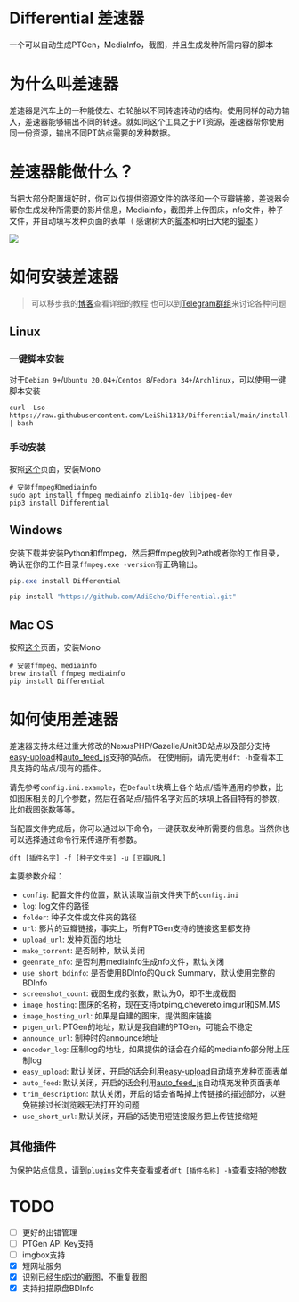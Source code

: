 # Differential 差速器
一个可以自动生成PTGen，MediaInfo，截图，并且生成发种所需内容的脚本


# 为什么叫差速器
差速器是汽车上的一种能使左、右轮胎以不同转速转动的结构。使用同样的动力输入，差速器能够输出不同的转速。就如同这个工具之于PT资源，差速器帮你使用同一份资源，输出不同PT站点需要的发种数据。

# 差速器能做什么？
当把大部分配置填好时，你可以仅提供资源文件的路径和一个豆瓣链接，差速器会帮你生成发种所需要的影片信息，Mediainfo，截图并上传图床，nfo文件，种子文件，并自动填写发种页面的表单（ 感谢树大的[脚本](https://github.com/techmovie/easy-upload)和明日大佬的[脚本](https://github.com/tomorrow505/auto_feed_js) ）

![](./usage.gif)


# 如何安装差速器

> 可以移步我的[博客](https://lg.to/dft)查看详细的教程
> 也可以到[Telegram群组](https://t.me/ptdft)来讨论各种问题

## Linux

### 一键脚本安装
对于`Debian 9+`/`Ubuntu 20.04+`/`Centos 8`/`Fedora 34+`/`Archlinux`，可以使用一键脚本安装
```shell
curl -Lso- https://raw.githubusercontent.com/LeiShi1313/Differential/main/install.sh | bash
```

### 手动安装
按照[这个](https://www.mono-project.com/download/stable/#download-lin)页面，安装Mono

```shell
# 安装ffmpeg和mediainfo
sudo apt install ffmpeg mediainfo zlib1g-dev libjpeg-dev
pip3 install Differential
```

## Windows

安装下载并安装Python和ffmpeg，然后把ffmpeg放到Path或者你的工作目录，确认在你的工作目录`ffmpeg.exe -version`有正确输出。

```PowerShell
pip.exe install Differential
```

```PowerShell
pip install "https://github.com/AdiEcho/Differential.git"
```

## Mac OS
按照[这个](https://www.mono-project.com/docs/getting-started/install/mac/)页面，安装Mono

```shell
# 安装ffmpeg、mediainfo
brew install ffmpeg mediainfo
pip install Differential
```

# 如何使用差速器

差速器支持未经过重大修改的NexusPHP/Gazelle/Unit3D站点以及部分支持[easy-upload](https://github.com/techmovie/easy-upload)和[auto_feed_js](https://github.com/tomorrow505/auto_feed_js)支持的站点。
在使用前，请先使用`dft -h`查看本工具支持的站点/现有的插件。

请先参考`config.ini.example`，在`Default`块填上各个站点/插件通用的参数，比如图床相关的几个参数，然后在各站点/插件名字对应的块填上各自特有的参数，比如截图张数等等。

当配置文件完成后，你可以通过以下命令，一键获取发种所需要的信息。当然你也可以选择通过命令行来传递所有参数。
```shell
dft [插件名字] -f [种子文件夹] -u [豆瓣URL]
```

主要参数介绍：
 
- `config`: 配置文件的位置，默认读取当前文件夹下的`config.ini`
- `log`: log文件的路径
- `folder`: 种子文件或文件夹的路径
- `url`: 影片的豆瓣链接，事实上，所有PTGen支持的链接这里都支持
- `upload_url`: 发种页面的地址
- `make_torrent`: 是否制种，默认关闭
- `geenrate_nfo`: 是否利用mediainfo生成nfo文件，默认关闭
- `use_short_bdinfo`: 是否使用BDInfo的Quick Summary，默认使用完整的BDInfo
- `screenshot_count`: 截图生成的张数，默认为0，即不生成截图
- `image_hosting`: 图床的名称，现在支持ptpimg,chevereto,imgurl和SM.MS
- `image_hosting_url`: 如果是自建的图床，提供图床链接
- `ptgen_url`: PTGen的地址，默认是我自建的PTGen，可能会不稳定
- `announce_url`: 制种时的announce地址
- `encoder_log`: 压制log的地址，如果提供的话会在介绍的mediainfo部分附上压制log
- `easy_upload`: 默认关闭，开启的话会利用[easy-upload](https://github.com/techmovie/easy-upload)自动填充发种页面表单
- `auto_feed`: 默认关闭，开启的话会利用[auto_feed_js](https://github.com/tomorrow505/auto_feed_js)自动填充发种页面表单
- `trim_description`: 默认关闭，开启的话会省略掉上传链接的描述部分，以避免链接过长浏览器无法打开的问题
- `use_short_url`: 默认关闭，开启的话使用短链接服务把上传链接缩短

## 其他插件

为保护站点信息，请到[`plugins`](https://github.com/LeiShi1313/Differential/tree/main/differential/plugins)文件夹查看或者`dft [插件名称] -h`查看支持的参数


# TODO
- [ ] 更好的出错管理
- [ ] PTGen API Key支持
- [ ] imgbox支持
- [x] 短网址服务
- [x] 识别已经生成过的截图，不重复截图
- [x] 支持扫描原盘BDInfo
